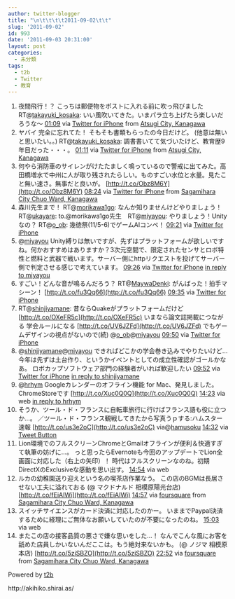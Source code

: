 ```yaml
---
author: twitter-blogger
title: "\n\t\t\t\t2011-09-02\t\t"
slug: '2011-09-02'
id: 993
date: '2011-09-03 20:31:00'
layout: post
categories:
  - 未分類
tags:
  - t2b
  - Twitter
  - 教育
---
```


<div xmlns:georss="http://www.georss.org/georss">

1.  <span><span>夜間飛行！？ こっちは郵便物をポストに入れる前に吹っ飛びました RT@[takayuki_kosaka](http://twitter.com/takayuki_kosaka "takayuki_kosaka"): いい風吹いてきた。いまパラ立ち上げたら楽しいだろうな～</span> <span>[<span>01:09</span>](http://twitter.com/o_ob/status/109598845708681216) <span>via [Twitter for iPhone](http://twitter.com/#!/download/iphone)</span> from [Atsugi City, Kanagawa<span></span>](http://maps.google.com/maps?q=35.48271793,139.33979916)</span></span>
2.  <span><span>ヤバイ 完全に忘れてた！ そもそも書類もらったの今日だけど。 (他意は無いと思いたい。。) RT@[takayuki_kosaka](http://twitter.com/takayuki_kosaka "takayuki_kosaka"): 調書書いてて気づいたけど、教育歴9年目だった・・・。</span> <span>[<span>01:11</span>](http://twitter.com/o_ob/status/109599234688434176) <span>via [Twitter for iPhone](http://twitter.com/#!/download/iphone)</span> from [Atsugi City, Kanagawa<span></span>](http://maps.google.com/maps?q=35.48271793,139.33979916)</span></span>
3.  <span><span>何やら消防車のサイレンがけたたましく鳴っているので警戒に出てみた。高田橋増水で中州に人が取り残されたらしい。ものすごい水位と水量。見たこと無い速さ。無事だと良いが。 [http://t.co/Obz8M6Y](http://t.co/Obz8M6Y)</span> <span>[<span>08:24</span>](http://twitter.com/o_ob/status/109708180971470848) <span>via [Twitter for iPhone](http://twitter.com/#!/download/iphone)</span> from [Sagamihara City Chuo Ward, Kanagawa<span></span>](http://maps.google.com/maps?q=35.5432005,139.3331419)</span></span>
4.  <span><span>森川先生まで！ RT@[morikawa1go](http://twitter.com/morikawa1go "morikawa1go"): なんか知りませんけどやりましょう！RT@[ukayare](http://twitter.com/ukayare "ukayare"): to.@morikawa1go先生　RT@[miyayou](http://twitter.com/miyayou "miyayou"): やりましょう！Unity なの？ RT@[o_ob](http://twitter.com/o_ob "o_ob"): 幾徳祭(11/5-6)でゲームAIコンペ！</span> <span>[<span>09:21</span>](http://twitter.com/o_ob/status/109722722275299328) <span>via [Twitter for iPhone](http://twitter.com/#!/download/iphone)</span></span></span>
5.  <span><span>@[miyayou](http://twitter.com/miyayou "miyayou") Unity縛りは無いですが、先ずはプラットフォームが欲しいですね。何かおすすめはありますか？3次元空間で、限定されたセンサとロボ特性と燃料と武器で戦います。サーバー側にhttpリクエストを投げてサーバー側で判定させる感じで考えています。</span> <span>[<span>09:26</span>](http://twitter.com/o_ob/status/109723786806427649) <span>via [Twitter for iPhone](http://twitter.com/#!/download/iphone)</span> [in reply to miyayou](http://twitter.com/miyayou/status/109507304642187264)</span></span>
6.  <span><span>すごい！どんな音が鳴るんだろう？ RT@[MaywaDenki](http://twitter.com/MaywaDenki "MaywaDenki"): がんばった！拍手マシーン！ [http://t.co/fu3Qq66](http://t.co/fu3Qq66)</span> <span>[<span>09:35</span>](http://twitter.com/o_ob/status/109726173956804609) <span>via [Twitter for iPhone](http://twitter.com/#!/download/iphone)</span></span></span>
7.  <span><span>RT@[shinjiyamane](http://twitter.com/shinjiyamane "shinjiyamane"): 昔ならQuakeがプラットフォームだけど [http://t.co/OXeFR5c](http://t.co/OXeFR5c) いまなら論文誌掲載につながる 学会ルールになる [http://t.co/UV6JZFd](http://t.co/UV6JZFd) でもゲームデザインの視点がないので(続) @[o_ob](http://twitter.com/o_ob "o_ob")@[miyayou](http://twitter.com/miyayou "miyayou")</span> <span>[<span>09:50</span>](http://twitter.com/o_ob/status/109729956619231232) <span>via [Twitter for iPhone](http://twitter.com/#!/download/iphone)</span></span></span>
8.  <span><span>@[shinjiyamane](http://twitter.com/shinjiyamane "shinjiyamane")@[miyayou](http://twitter.com/miyayou "miyayou") できればどこかの学会巻き込みでやりたいけど...今年は先ずは土台作り、というかイベントとしての成立性確認がゴールかなあ。 ロボカップソフトウェア部門の経験者がいれば歓迎したい</span> <span>[<span>09:52</span>](http://twitter.com/o_ob/status/109730561119109120) <span>via [Twitter for iPhone](http://twitter.com/#!/download/iphone)</span> [in reply to shinjiyamane](http://twitter.com/shinjiyamane/status/109729017967546368)</span></span>
9.  <span><span>@[hrhym](http://twitter.com/hrhym "hrhym") Googleカレンダーのオフライン機能 for Mac、発見しました。 ChromeStoreです [http://t.co/Xuc0Q0Q](http://t.co/Xuc0Q0Q)</span> <span>[<span>14:23</span>](http://twitter.com/o_ob/status/109798568629506048) <span>via web</span> [in reply to hrhym](http://twitter.com/hrhym/status/109458473992978432)</span></span>
10.  <span><span>そうか、ツール・ド・フランスに自転車旅行に行けばフランス語も役に立つか…。 ／ツール・ド・フランス観戦してきたから写真うｐする:ハムスター速報 [http://t.co/us3e2oC](http://t.co/us3e2oC) via@[hamusoku](http://twitter.com/hamusoku "hamusoku")</span> <span>[<span>14:32</span>](http://twitter.com/o_ob/status/109800797147115521) <span>via [Tweet Button](http://twitter.com/tweetbutton)</span></span></span>
11.  <span><span>Lion環境でのフルスクリーンChromeとGmailオフラインが便利＆快適すぎて執筆の妨げに…。 っと思ったらEvernoteも今回のアップデートでLion全画面に対応した（右上の矢印）！ 時代はフルスクリーンなのね。初期DirectXのExclusiveな感動を思い出す。</span> <span>[<span>14:54</span>](http://twitter.com/o_ob/status/109806460787109888) <span>via web</span></span></span>
12.  <span><span>ルカの幼稚園送り迎えという名の喫茶店作業なう。 この店のBGMは長居させない工夫に溢れておる (@ マクドナルド 相模原陽光台店) [http://t.co/fEiAIWi](http://t.co/fEiAIWi)</span> <span>[<span>14:57</span>](http://twitter.com/o_ob/status/109807074661236737) <span>via [foursquare](http://foursquare.com)</span> from [Sagamihara City Chuo Ward, Kanagawa<span></span>](http://maps.google.com/maps?q=35.54910476,139.37884569)</span></span>
13.  <span><span>スイッチサイエンスがカード決済に対応したのかー。 いままでPaypal決済するために経理にご無体なお願いしていたのが不要になったのね。</span> <span>[<span>15:03</span>](http://twitter.com/o_ob/status/109808690462339072) <span>via web</span></span></span>
14.  <span><span>またこの店の接客品質の悪さで嫌な思いをした…！ なんでこんな風にお客を舐めた店員しかいないんだここは。もう絶対来ないかも。 (@ ノジマ 相模原本店) [http://t.co/5ziSBZO](http://t.co/5ziSBZO)</span> <span>[<span>22:52</span>](http://twitter.com/o_ob/status/109926767975870465) <span>via [foursquare](http://foursquare.com)</span> from [Sagamihara City Chuo Ward, Kanagawa<span></span>](http://maps.google.com/maps?q=35.57052,139.364285)</span></span>

</div>

Powered by [t2b](http://t2b.utilz.jp/)

<div>http://akihiko.shirai.as/</div>